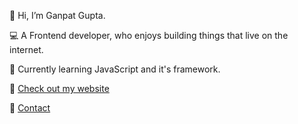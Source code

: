 
👋 Hi, I’m Ganpat Gupta.

💻 A Frontend developer, who enjoys building things that live on the internet.

🎯 Currently learning JavaScript and it's framework.

🔗 <a href="https://www.ganpatgupta.com">Check out my website</a>

📩 <a href="https://docs.google.com/forms/d/e/1FAIpQLScGEyX5xG4Na_n4MvqDMmGnjlx9q8EcV987w1qcVmozZxu8ew/viewform">Contact</a>

<!---
theguptag/theguptag is a ✨ special ✨ repository because its `README.md` (this file) appears on your GitHub profile.
You can click the Preview link to take a look at your changes.
--->
